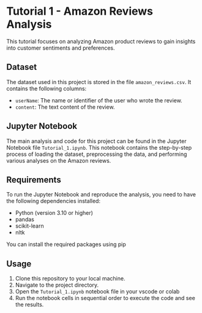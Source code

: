 # Tutorial 1  - Amazon Reviews Analysis

This tutorial focuses on analyzing Amazon product reviews to gain insights into customer sentiments and preferences.

## Dataset

The dataset used in this project is stored in the file `amazon_reviews.csv`. It contains the following columns:

- `userName`: The name or identifier of the user who wrote the review.
- `content`: The text content of the review.

## Jupyter Notebook

The main analysis and code for this project can be found in the Jupyter Notebook file `Tutorial_1.ipynb`. This notebook contains the step-by-step process of loading the dataset, preprocessing the data, and performing various analyses on the Amazon reviews.

## Requirements

To run the Jupyter Notebook and reproduce the analysis, you need to have the following dependencies installed:

- Python (version 3.10 or higher)
- pandas
- scikit-learn
- nltk

You can install the required packages using pip

## Usage

1. Clone this repository to your local machine.
2. Navigate to the project directory.
4. Open the `Tutorial_1.ipynb` notebook file in your vscode or colab
5. Run the notebook cells in sequential order to execute the code and see the results.
